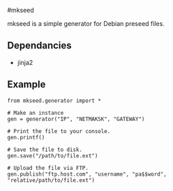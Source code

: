 #mkseed

mkseed is a simple generator for Debian preseed files.

## Dependancies

* jinja2

## Example

    from mkseed.generator import *

    # Make an instance
    gen = generator("IP", "NETMAKSK", "GATEWAY")

    # Print the file to your console.
    gen.printf()

    # Save the file to disk.
    gen.save("/path/to/file.ext")

    # Upload the file via FTP.
    gen.publish("ftp.host.com", "username", "pa$$word", "relative/path/to/file.ext")